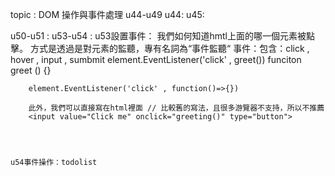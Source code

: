 topic : DOM 操作與事件處理 
u44-u49 
    u44:
    u45:

u50-u51 :
u53-u54 : 
    u53設置事件：
        我們如何知道hmtl上面的哪一個元素被點擊。
        方式是透過是對元素的監聽，專有名詞為“事件監聽“
        事件：包含：click , hover , input , sumbmit 
        element.EventListener('click' , greet())
        funciton greet () {}

        element.EventListener('click' , function()=>{})

        此外，我們可以直接寫在html裡面 // 比較舊的寫法，且很多游覽器不支持，所以不推薦
        <input value="Click me" onclick="greeting()" type="button">
        


    
    u54事件操作：todolist 
